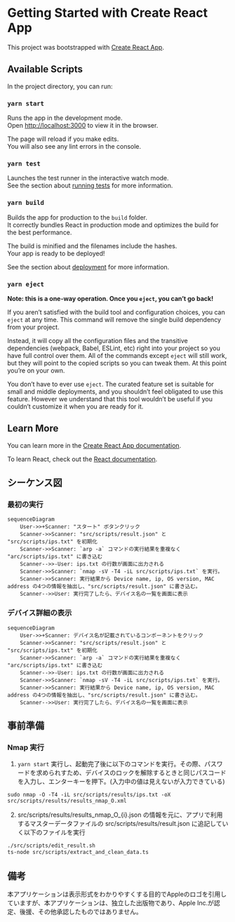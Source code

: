 # Getting Started with Create React App

This project was bootstrapped with [Create React App](https://github.com/facebook/create-react-app).

## Available Scripts

In the project directory, you can run:

### `yarn start`

Runs the app in the development mode.\
Open [http://localhost:3000](http://localhost:3000) to view it in the browser.

The page will reload if you make edits.\
You will also see any lint errors in the console.

### `yarn test`

Launches the test runner in the interactive watch mode.\
See the section about [running tests](https://facebook.github.io/create-react-app/docs/running-tests) for more information.

### `yarn build`

Builds the app for production to the `build` folder.\
It correctly bundles React in production mode and optimizes the build for the best performance.

The build is minified and the filenames include the hashes.\
Your app is ready to be deployed!

See the section about [deployment](https://facebook.github.io/create-react-app/docs/deployment) for more information.

### `yarn eject`

**Note: this is a one-way operation. Once you `eject`, you can’t go back!**

If you aren’t satisfied with the build tool and configuration choices, you can `eject` at any time. This command will remove the single build dependency from your project.

Instead, it will copy all the configuration files and the transitive dependencies (webpack, Babel, ESLint, etc) right into your project so you have full control over them. All of the commands except `eject` will still work, but they will point to the copied scripts so you can tweak them. At this point you’re on your own.

You don’t have to ever use `eject`. The curated feature set is suitable for small and middle deployments, and you shouldn’t feel obligated to use this feature. However we understand that this tool wouldn’t be useful if you couldn’t customize it when you are ready for it.

## Learn More

You can learn more in the [Create React App documentation](https://facebook.github.io/create-react-app/docs/getting-started).

To learn React, check out the [React documentation](https://reactjs.org/).

## シーケンス図
### 最初の実行
```mermaid
sequenceDiagram
    User->>+Scanner: "スタート" ボタンクリック
    Scanner->>Scanner: "src/scripts/result.json" と "src/scripts/ips.txt" を初期化
    Scanner->>Scanner: `arp -a` コマンドの実行結果を重複なく "arc/scripts/ips.txt" に書き込む
    Scanner-->>-User: ips.txt の行数が画面に出力される
    Scanner->>Scanner: `nmap -sV -T4 -iL src/scripts/ips.txt` を実行。
    Scanner->>Scanner: 実行結果から Device name, ip, OS version, MAC address の4つの情報を抽出し、"src/scripts/result.json" に書き込む。
    Scanner-->>User: 実行完了したら、デバイス名の一覧を画面に表示
```

### デバイス詳細の表示
```mermaid
sequenceDiagram
    User->>+Scanner: デバイス名が記載されているコンポーネントをクリック
    Scanner->>Scanner: "src/scripts/result.json" と "src/scripts/ips.txt" を初期化
    Scanner->>Scanner: `arp -a` コマンドの実行結果を重複なく "arc/scripts/ips.txt" に書き込む
    Scanner-->>-User: ips.txt の行数が画面に出力される
    Scanner->>Scanner: `nmap -sV -T4 -iL src/scripts/ips.txt` を実行。
    Scanner->>Scanner: 実行結果から Device name, ip, OS version, MAC address の4つの情報を抽出し、"src/scripts/result.json" に書き込む。
    Scanner-->>User: 実行完了したら、デバイス名の一覧を画面に表示
```

## 事前準備
### Nmap 実行
1. `yarn start` 実行し、起動完了後に以下のコマンドを実行。その際、パスワードを求められすため、デバイスのロックを解除するときと同じパスコードを入力し、エンターキーを押下。(入力中の値は見えないが入力できている)
```
sudo nmap -O -T4 -iL src/scripts/results/ips.txt -oX src/scripts/results/results_nmap_O.xml
```

2. src/scripts/results/results_nmap_O_{i}.json の情報を元に、アプリで利用するマスターデータファイルの src/scripts/results/result.json に追記していく以下のファイルを実行
``` zsh
./src/scripts/edit_result.sh
ts-node src/scripts/extract_and_clean_data.ts
```

## 備考
本アプリケーションは表示形式をわかりやすくする目的でAppleのロゴを引用していますが、本アプリケーションは、独立した出版物であり、Apple Inc.が認定、後援、その他承認したものではありません。